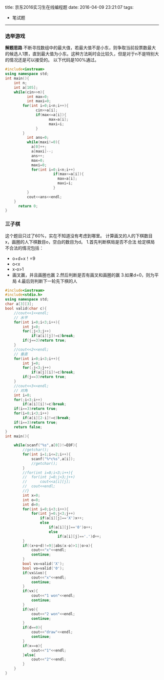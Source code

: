 title: 京东2016实习生在线编程题
date: 2016-04-09 23:21:07
tags:
- 笔试题
---
### **选举游戏**
**解题思路**
不断寻找数组中的最大值，若最大值不是小东，则争取当前投票数最大的候选人1票，直到最大值为小东。这种方法耗时会比较久，但是对于n不是特别大的情况还是可以接受的。
以下代码是100%通过。
```c++
#include<iostream>
using namespace std;
int main(){
	int n;
    int a[105];
    while(cin>>n){
          int max=0;
          int maxi=0;
    	for(int i=0;i<n;i++){
              cin>>a[i];
              if(max<=a[i]){
                    max=a[i];
                    maxi=i;
              }
        }
          int ans=0;
          while(maxi!=0){
     		a[0]++;
            a[maxi]--;
            ans++;
            max=0;
            maxi=0;
            for(int i=0;i<n;i++)
                      if(max<=a[i]){
                      	max=a[i];
                        maxi=i;
                      }
          }
          cout<<ans<<endl;
    }
      return 0;
}
```

### **三子棋**
这个题目只过了60%，实在不知道没有考虑到哪里。
计算画叉的人的下棋数目x，画圈的人下棋数目o，空白的数目为d。
1.首先判断棋局是否不合法
给定棋局不合法的情况包括：
+ o+d+x！=9
+ o<x
+ x-o>1
+ 画叉赢，并且画圈也赢
2.然后判断是否有画叉和画圈的赢
3.如果d=0，则为平局
4.最后则判断下一轮先下棋的人

```c++
#include<iostream>
#include<stdio.h>
using namespace std;
char a[3][3];
bool valid(char c){
	//cout<<1<<endl;
	// 水平
	for(int i=0;i<3;i++){
		int j=0;
		for(;j<3;j++)
			if(a[i][j]!=c)break;
		if(j==3)return true;
	}
	//cout<<2<<endl;
	// 垂直
	for(int i=0;i<3;i++){
		int j=0;
		for(;j<3;j++)
			if(a[j][i]!=c)break;
		if(j==3)return true;
	}
	//cout<<3<<endl;
	// 对角
	int i=0;
	for(;i<3;i++)
		if(a[i][i]!=c)break;
	if(i==3)return true;
	for(i=0;i<3;i++)
		if(a[i][2-i]!=c)break;
	if(i==3)return true;
	return false;
}
int main(){
	
	while(scanf("%s",a[0])!=EOF){
		//getchar();
		for(int i=1;i<=2;i++){
			scanf("%*c%s",a[i]);
			//getchar();
		}
		//for(int i=0;i<3;i++){
		//	for(int j=0;j<3;j++)
		//		cout<<a[i][j];
		//	cout<<endl;
		//}
		int x=0;
		int o=0;
		int d=0;
		for(int i=0;i<3;i++){
			for(int j=0;j<3;j++)
				if(a[i][j]=='X')x++;
				else
					if(a[i][j]=='0')o++;
					else
						if(a[i][j]=='.')d++;
		}
		if((x+o+d)!=9||abs(x-o)>1||o>x){
			cout<<"x"<<endl;
			continue;
		}
		bool vx=valid('X');
		bool vo=valid('0');
		if(vx&&vo){
			cout<<"x"<<endl;
			continue;
		}
		if(vx){
			cout<<"1 won"<<endl;
			continue;
		}
		if(vo){
			cout<<"2 won"<<endl;
			continue;
		}
		if(d==0){
			cout<<"draw"<<endl;
			continue;
		}
		if(x==o){
			cout<<"1"<<endl;
		}else{
			cout<<"2"<<endl;
		}
	}
}
```